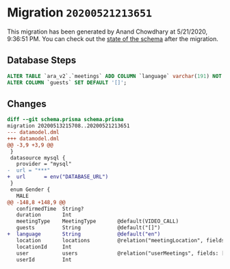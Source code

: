 # Migration `20200521213651`

This migration has been generated by Anand Chowdhary at 5/21/2020, 9:36:51 PM.
You can check out the [state of the schema](./schema.prisma) after the migration.

## Database Steps

```sql
ALTER TABLE `ara_v2`.`meetings` ADD COLUMN `language` varchar(191) NOT NULL DEFAULT 'en' ,
ALTER COLUMN `guests` SET DEFAULT '[]';
```

## Changes

```diff
diff --git schema.prisma schema.prisma
migration 20200513215708..20200521213651
--- datamodel.dml
+++ datamodel.dml
@@ -3,9 +3,9 @@
 }
 datasource mysql {
   provider = "mysql"
-  url = "***"
+  url      = env("DATABASE_URL")
 }
 enum Gender {
   MALE
@@ -148,8 +148,9 @@
   confirmedTime  String?
   duration       Int
   meetingType    MeetingType       @default(VIDEO_CALL)
   guests         String            @default("[]")
+  language       String            @default("en")
   location       locations         @relation("meetingLocation", fields: [locationId], references: [id])
   locationId     Int
   user           users             @relation("userMeetings", fields: [userId], references: [id])
   userId         Int
```


